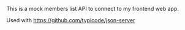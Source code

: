 This is a mock members list API to connect to my frontend web app.

Used with https://github.com/typicode/json-server
